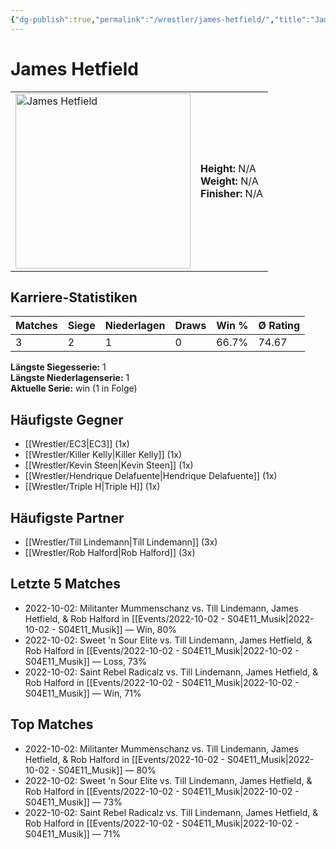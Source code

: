 ```yaml
---
{"dg-publish":true,"permalink":"/wrestler/james-hetfield/","title":"James Hetfield","tags":["wrestler"],"noteIcon":""}
---
```



# James Hetfield

<table>
        <tr>
        <td><img src="https://github.com/CptSpaulding1980/choke-slam-wrestling/releases/download/images/James_Hetfield.png" width="280" alt="James Hetfield"></td>
        <td>
        <b>Height:</b> N/A<br>
        <b>Weight:</b> N/A<br>
        <b>Finisher:</b> N/A<br>
        </td>
        </tr>
        </table>
        

## Karriere-Statistiken

| Matches | Siege | Niederlagen | Draws | Win % | Ø Rating |
|---------|-------|-------------|-------|-------|-----------|
| 3 | 2 | 1 | 0 | 66.7% | 74.67 |

**Längste Siegesserie:** 1<br>**Längste Niederlagenserie:** 1<br>**Aktuelle Serie:** win (1 in Folge)


## Häufigste Gegner
- [[Wrestler/EC3\|EC3]] (1x)
- [[Wrestler/Killer Kelly\|Killer Kelly]] (1x)
- [[Wrestler/Kevin Steen\|Kevin Steen]] (1x)
- [[Wrestler/Hendrique Delafuente\|Hendrique Delafuente]] (1x)
- [[Wrestler/Triple H\|Triple H]] (1x)

## Häufigste Partner
- [[Wrestler/Till Lindemann\|Till Lindemann]] (3x)
- [[Wrestler/Rob Halford\|Rob Halford]] (3x)

## Letzte 5 Matches
- 2022-10-02: Militanter Mummenschanz vs. Till Lindemann, James Hetfield, & Rob Halford in [[Events/2022-10-02 - S04E11_Musik\|2022-10-02 - S04E11_Musik]] — Win, 80%
- 2022-10-02: Sweet 'n Sour Elite vs. Till Lindemann, James Hetfield, & Rob Halford in [[Events/2022-10-02 - S04E11_Musik\|2022-10-02 - S04E11_Musik]] — Loss, 73%
- 2022-10-02: Saint Rebel Radicalz vs. Till Lindemann, James Hetfield, & Rob Halford in [[Events/2022-10-02 - S04E11_Musik\|2022-10-02 - S04E11_Musik]] — Win, 71%

## Top Matches
- 2022-10-02: Militanter Mummenschanz vs. Till Lindemann, James Hetfield, & Rob Halford in [[Events/2022-10-02 - S04E11_Musik\|2022-10-02 - S04E11_Musik]] — 80%
- 2022-10-02: Sweet 'n Sour Elite vs. Till Lindemann, James Hetfield, & Rob Halford in [[Events/2022-10-02 - S04E11_Musik\|2022-10-02 - S04E11_Musik]] — 73%
- 2022-10-02: Saint Rebel Radicalz vs. Till Lindemann, James Hetfield, & Rob Halford in [[Events/2022-10-02 - S04E11_Musik\|2022-10-02 - S04E11_Musik]] — 71%

